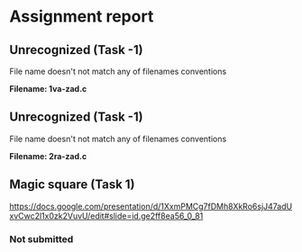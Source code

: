 # Assignment report
## Unrecognized (Task -1)
File name doesn't not match any of filenames conventions

**Filename: 1va-zad.c**
## Unrecognized (Task -1)
File name doesn't not match any of filenames conventions

**Filename: 2ra-zad.c**
## Magic square (Task 1)
https://docs.google.com/presentation/d/1XxmPMCg7fDMh8XkRo6sjJ47adUxvCwc2l1x0zk2VuvU/edit#slide=id.ge2ff8ea56_0_81

### Not submitted
